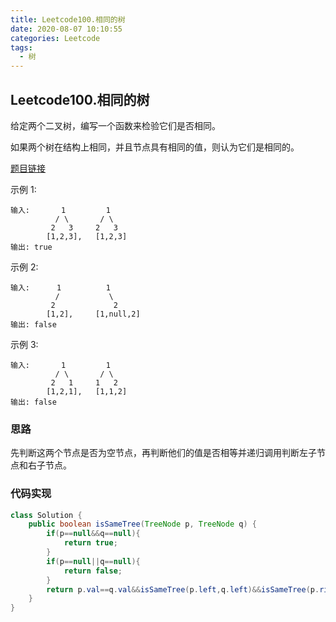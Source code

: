```yaml
---
title: Leetcode100.相同的树
date: 2020-08-07 10:10:55
categories: Leetcode
tags:
  - 树
---
```


##  Leetcode100.相同的树

给定两个二叉树，编写一个函数来检验它们是否相同。

如果两个树在结构上相同，并且节点具有相同的值，则认为它们是相同的。

[题目链接](https://leetcode-cn.com/problems/same-tree)

<!--more-->

示例 1:

    输入:       1         1
              / \       / \
             2   3     2   3
    		[1,2,3],   [1,2,3]
    输出: true


示例 2:

    输入:      1          1
              /           \
             2             2
    	    [1,2],     [1,null,2]
    输出: false


示例 3:

    输入:       1         1
              / \       / \
             2   1     1   2   
            [1,2,1],   [1,1,2]
    输出: false



### 思路

先判断这两个节点是否为空节点，再判断他们的值是否相等并递归调用判断左子节点和右子节点。



### 代码实现

```java
class Solution {
    public boolean isSameTree(TreeNode p, TreeNode q) {
        if(p==null&&q==null){
            return true;
        }
        if(p==null||q==null){
            return false;
        }
        return p.val==q.val&&isSameTree(p.left,q.left)&&isSameTree(p.right,q.right);
    }
}
```

